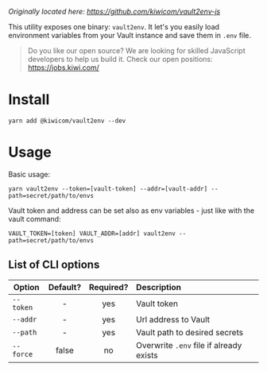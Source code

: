 _Originally located here: https://github.com/kiwicom/vault2env-js_

This utility exposes one binary: `vault2env`. It let's you easily load environment variables from your Vault instance and save them in `.env` file.

<!-- AUTOMATOR:HIRING_BANNER -->

> Do you like our open source? We are looking for skilled JavaScript developers to help us build it. Check our open positions: https://jobs.kiwi.com/

<!-- /AUTOMATOR:HIRING_BANNER -->

# Install

```
yarn add @kiwicom/vault2env --dev
```

# Usage

Basic usage:

```
yarn vault2env --token=[vault-token] --addr=[vault-addr] --path=secret/path/to/envs
```

Vault token and address can be set also as env variables - just like with the vault command:

```
VAULT_TOKEN=[token] VAULT_ADDR=[addr] vault2env --path=secret/path/to/envs
```

## List of CLI options

| Option    | Default? | Required? | Description                             |
| --------- | :------: | :-------: | :-------------------------------------- |
| `--token` |    -     |    yes    | Vault token                             |
| `--addr`  |    -     |    yes    | Url address to Vault                    |
| `--path`  |    -     |    yes    | Vault path to desired secrets           |
| `--force` |  false   |    no     | Overwrite `.env` file if already exists |
